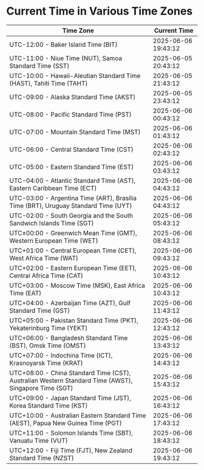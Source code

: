 # Current Time in Various Time Zones

| Time Zone | Current Time |
|-----------|--------------|
| UTC-12:00 - Baker Island Time (BIT) | 2025-06-06 19:43:12 |
| UTC-11:00 - Niue Time (NUT), Samoa Standard Time (SST) | 2025-06-05 20:43:12 |
| UTC-10:00 - Hawaii-Aleutian Standard Time (HAST), Tahiti Time (TAHT) | 2025-06-05 21:43:12 |
| UTC-09:00 - Alaska Standard Time (AKST) | 2025-06-05 23:43:12 |
| UTC-08:00 - Pacific Standard Time (PST) | 2025-06-06 00:43:12 |
| UTC-07:00 - Mountain Standard Time (MST) | 2025-06-06 01:43:12 |
| UTC-06:00 - Central Standard Time (CST) | 2025-06-06 02:43:12 |
| UTC-05:00 - Eastern Standard Time (EST) | 2025-06-06 03:43:12 |
| UTC-04:00 - Atlantic Standard Time (AST), Eastern Caribbean Time (ECT) | 2025-06-06 04:43:12 |
| UTC-03:00 - Argentina Time (ART), Brasília Time (BRT), Uruguay Standard Time (UYT) | 2025-06-06 04:43:12 |
| UTC-02:00 - South Georgia and the South Sandwich Islands Time (SGT) | 2025-06-06 05:43:12 |
| UTC±00:00 - Greenwich Mean Time (GMT), Western European Time (WET) | 2025-06-06 08:43:12 |
| UTC+01:00 - Central European Time (CET), West Africa Time (WAT) | 2025-06-06 09:43:12 |
| UTC+02:00 - Eastern European Time (EET), Central Africa Time (CAT) | 2025-06-06 10:43:12 |
| UTC+03:00 - Moscow Time (MSK), East Africa Time (EAT) | 2025-06-06 10:43:12 |
| UTC+04:00 - Azerbaijan Time (AZT), Gulf Standard Time (GST) | 2025-06-06 11:43:12 |
| UTC+05:00 - Pakistan Standard Time (PKT), Yekaterinburg Time (YEKT) | 2025-06-06 12:43:12 |
| UTC+06:00 - Bangladesh Standard Time (BST), Omsk Time (OMST) | 2025-06-06 13:43:12 |
| UTC+07:00 - Indochina Time (ICT), Krasnoyarsk Time (KRAT) | 2025-06-06 14:43:12 |
| UTC+08:00 - China Standard Time (CST), Australian Western Standard Time (AWST), Singapore Time (SGT) | 2025-06-06 15:43:12 |
| UTC+09:00 - Japan Standard Time (JST), Korea Standard Time (KST) | 2025-06-06 16:43:12 |
| UTC+10:00 - Australian Eastern Standard Time (AEST), Papua New Guinea Time (PGT) | 2025-06-06 17:43:12 |
| UTC+11:00 - Solomon Islands Time (SBT), Vanuatu Time (VUT) | 2025-06-06 18:43:12 |
| UTC+12:00 - Fiji Time (FJT), New Zealand Standard Time (NZST) | 2025-06-06 19:43:12 |
